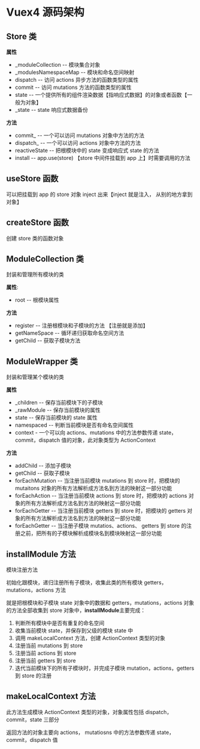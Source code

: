 # Vuex4 源码架构

## Store 类

**属性**

- \_moduleCollection -- 模块集合对象
- \_modulesNamespaceMap -- 模块和命名空间映射
- dispatch -- 访问 actions 异步方法的函数类型的属性
- commit -- 访问 mutations 方法的函数类型的属性
- state -- 一个提供所有的组件渲染数据【指响应式数据】的对象或者函数【一般为对象】
- \_state -- state 响应式数据备份

**方法**

- commit\_ -- 一个可以访问 mutations 对象中方法的方法
- dispatch\_ -- 一个可以访问 actions 对象中方法的方法
- reactiveState -- 把根模块中的 state 变成响应式 state 的方法
- install -- app.use(store) 【store 中间件挂载到 app 上】时需要调用的方法

## useStore 函数

可以把挂载到 app 的 store 对象 inject 出来【inject 就是注入， 从别的地方拿到对象】

## createStore 函数

创建 store 类的函数对象

## ModuleCollection 类

封装和管理所有模块的类

**属性**:

- root -- 根模块属性

**方法**

- register -- 注册根模块和子模块的方法 【注册就是添加】
- getNameSpace -- 循环递归获取命名空间方法
- getChild -- 获取子模块方法

## ModuleWrapper 类

封装和管理某个模块的类

**属性**

- \_children -- 保存当前模块下的子模块
- \_rawModule -- 保存当前模块的属性
- state -- 保存当前模块的 state 属性
- namespaced -- 判断当前模块是否有命名空间属性
- context - 一个可以向 actions、mutations 中的方法参数传递 state，commit，dispatch 值的对象，此对象类型为 ActionContext

**方法**

- addChild -- 添加子模块
- getChild -- 获取子模块
- forEachMutation -- 当注册当前模块 mutations 到 store 时，把模块的 mutaitons 对象的所有方法解析成方法名到方法的映射这一部分功能
- forEachAction -- 当注册当前模块 actions 到 store 时，把模块的 actions 对象的所有方法解析成方法名到方法的映射这一部分功能
- forEachGetter -- 当注册当前模块 getters 到 store 时，把模块的 getters 对象的所有方法解析成方法名到方法的映射这一部分功能
- forEachGetter -- 当注册子模块 mutatios、actions、 getters 到 store 的注册之前，把所有的子模块解析成模块名到模块映射这一部分功能

## installModule 方法

模块注册方法

初始化跟模块，递归注册所有子模块，收集此类的所有模块 getters，mutations，actions 方法

就是把根模块和子模块 state 对象中的数据和 getters，mutations，actions 对象的方法全部收集到 store 对象中，**installModule**主要完成：

1. 判断所有模块中是否有重复的命名空间
2. 收集当前模块 state，并保存到父级的模块 state 中
3. 调用 makeLocalContext 方法，创建 ActionContext 类型的对象
4. 注册当前 mutations 到 store
5. 注册当前 actions 到 store
6. 注册当前 getters 到 store
7. 迭代当前模块下的所有子模块时，并完成子模块 mutation，actions，getters 到 store 的注册

## makeLocalContext 方法

此方法生成模块 ActionContext 类型的对象，对象属性包括 dispatch，commit，state 三部分

返回方法的对象主要向 actions， mutatiosns 中的方法参数传递 state，commit，dispatch 值
